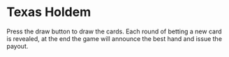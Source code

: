 # Texas Holdem
Press the draw button to draw the cards.
Each round of betting a new card is revealed, at the end the game will announce the best hand and issue the payout.
